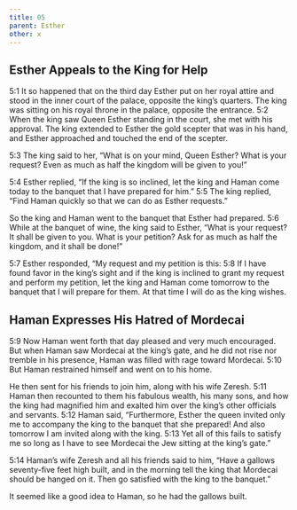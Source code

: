 ```yaml
---
title: 05
parent: Esther
other: x
---
```


## Esther Appeals to the King for Help

<a name="5:1">5:1</a> It so happened that on the third day Esther put on her royal attire and stood in the inner court of the palace, opposite the king’s quarters. The king was sitting on his royal throne in the palace, opposite the entrance. <a name="5:2">5:2</a> When the king saw Queen Esther standing in the court, she met with his approval. The king extended to Esther the gold scepter that was in his hand, and Esther approached and touched the end of the scepter.

<a name="5:3">5:3</a> The king said to her, “What is on your mind, Queen Esther? What is your request? Even as much as half the kingdom will be given to you!”

<a name="5:4">5:4</a> Esther replied, “If the king is so inclined, let the king and Haman come today to the banquet that I have prepared for him.” <a name="5:5">5:5</a> The king replied, “Find Haman quickly so that we can do as Esther requests.”

So the king and Haman went to the banquet that Esther had prepared. <a name="5:6">5:6</a> While at the banquet of wine, the king said to Esther, “What is your request? It shall be given to you. What is your petition? Ask for as much as half the kingdom, and it shall be done!”

<a name="5:7">5:7</a> Esther responded, “My request and my petition is this: <a name="5:8">5:8</a> If I have found favor in the king’s sight and if the king is inclined to grant my request and perform my petition, let the king and Haman come tomorrow to the banquet that I will prepare for them. At that time I will do as the king wishes.

## Haman Expresses His Hatred of Mordecai

<a name="5:9">5:9</a> Now Haman went forth that day pleased and very much encouraged. But when Haman saw Mordecai at the king’s gate, and he did not rise nor tremble in his presence, Haman was filled with rage toward Mordecai. <a name="5:10">5:10</a> But Haman restrained himself and went on to his home.

He then sent for his friends to join him, along with his wife Zeresh. <a name="5:11">5:11</a> Haman then recounted to them his fabulous wealth, his many sons, and how the king had magnified him and exalted him over the king’s other officials and servants. <a name="5:12">5:12</a> Haman said, “Furthermore, Esther the queen invited only me to accompany the king to the banquet that she prepared! And also tomorrow I am invited along with the king. <a name="5:13">5:13</a> Yet all of this fails to satisfy me so long as I have to see Mordecai the Jew sitting at the king’s gate.”

<a name="5:14">5:14</a> Haman’s wife Zeresh and all his friends said to him, “Have a gallows seventy-five feet high built, and in the morning tell the king that Mordecai should be hanged on it. Then go satisfied with the king to the banquet.”

It seemed like a good idea to Haman, so he had the gallows built.
